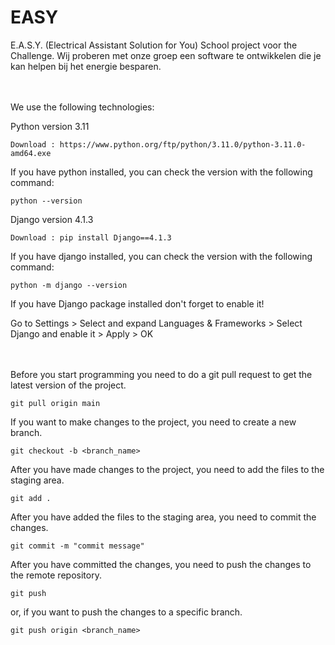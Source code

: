 # EASY
E.A.S.Y. (Electrical Assistant Solution for You) School project voor the Challenge. Wij proberen met onze groep een software te ontwikkelen die je kan helpen bij het energie besparen.

\
\
We use the following technologies:

Python version 3.11

    Download : https://www.python.org/ftp/python/3.11.0/python-3.11.0-amd64.exe

If you have python installed, you can check the version with the following command:

    python --version

Django version 4.1.3 

    Download : pip install Django==4.1.3

If you have django installed, you can check the version with the following command:

    python -m django --version

If you have Django package installed don't forget to enable it!

Go to Settings > Select and expand Languages & Frameworks > Select Django and enable it > Apply > OK

\
\
Before you start programming you need to do a git pull request to get the latest version of the project.

    git pull origin main

If you want to make changes to the project, you need to create a new branch.

    git checkout -b <branch_name>

After you have made changes to the project, you need to add the files to the staging area.

    git add .

After you have added the files to the staging area, you need to commit the changes.

    git commit -m "commit message"

After you have committed the changes, you need to push the changes to the remote repository.

    git push

or, if you want to push the changes to a specific branch.

    git push origin <branch_name>